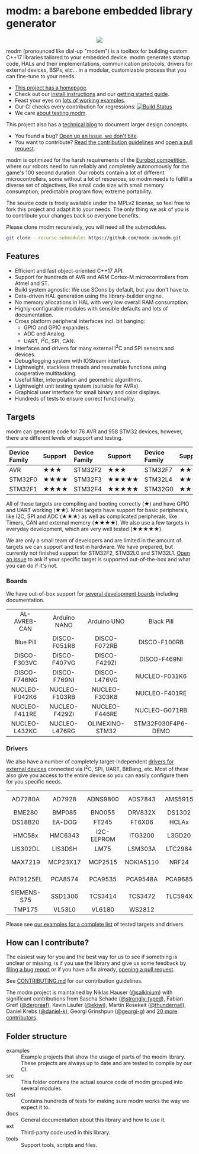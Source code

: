 <!--webignore-->
# modm: a barebone embedded library generator
<p align="center">
<a href="http://modm.io"><img src="https://raw.githubusercontent.com/modm-io/modm/develop/docs/src/images/logo.svg?sanitize=true" style="max-width:100%;"></a>
</p>
<!--/webignore-->

modm (pronounced like dial-up "modem") is a toolbox for
building custom C++17 libraries tailored to your embedded device.
modm generates startup code, HALs and their implementations, communication
protocols, drivers for external devices, BSPs, etc… in a modular, customizable
process that you can fine-tune to your needs.

<!--webignore-->
- [This project has a homepage](http://modm.io).<!--/webignore-->
- Check out our [install instructions][install] and our [getting started guide][guide].
- Feast your eyes on [lots of working examples][examples].
- Our CI checks every contribution for regressions: <a href="https://circleci.com/gh/modm-io/workflows/modm/tree/develop" style="border-bottom:none">![Build Status](https://circleci.com/gh/modm-io/modm/tree/develop.svg?style=shield)</a>
- We care [about testing modm][testing].

<!-- - [API reference is available here][reference]. -->
<!-- - [Check out our latest quarterly release][releases] with a [beautiful changelog][changelog]. -->

This project also has a [technical blog][blog] to document larger design concepts.

- You found a bug? [Open up an issue, we don't bite][issues].
- You want to contribute? [Read the contribution guidelines][contrib] and [open a pull request][prs].

<!-- - You want to port modm? [Read our porting guide][porting]. -->

modm is optimized for the harsh requirements of the [Eurobot competition][eurobot],
where our robots need to run reliably and completely autonomously for the game's
100 second duration. Our robots contain a lot of different microcontrollers, some
without a lot of resources, so modm needs to fulfill a diverse set of objectives,
like small code size with small memory consumption, predictable program flow,
extreme portability.

The source code is freely available under the MPLv2 license, so feel
free to fork this project and adapt it to your needs.
The only thing we ask of you is to contribute your changes back so everyone benefits.

Please clone modm recursively, you will need all the submodules.

```sh
git clone --recurse-submodules https://github.com/modm-io/modm.git
```

## Features

- Efficient and fast object-oriented C++17 API.
- Support for hundreds of AVR and ARM Cortex-M microcontrollers from Atmel and ST.
- Build system agnostic: We use SCons by default, but you don't have to.
- Data-driven HAL generation using the library-builder engine.
- No memory allocations in HAL with very low overall RAM consumption.
- Highly-configurable modules with sensible defaults and lots of documentation.
- Cross platform peripheral interfaces incl. bit banging:
    - GPIO and GPIO expanders.
    - ADC and Analog.
    - UART, I<sup>2</sup>C, SPI, CAN.
- Interfaces and drivers for many external I<sup>2</sup>C and SPI sensors and devices.
- Debug/logging system with IOStream interface.
- Lightweight, stackless threads and resumable functions using cooperative multitasking.
- Useful filter, interpolation and geometric algorithms.
- Lightweight unit testing system (suitable for AVRs).
- Graphical user interface for small binary and color displays.
- Hundreds of tests to ensure correct functionality.


## Targets

modm can generate code for <!--avrcount-->76<!--/avrcount--> AVR and <!--stmcount-->958<!--/stmcount-->
STM32 devices, however, there are different levels of support and testing.

<center>

| Device Family | Support | Device Family | Support | Device Family | Support |
|:--------------|:--------|:--------------|:--------|:--------------|:--------|
| AVR           | ★★★     | STM32F2       | ★★★     | STM32F7       | ★★★★    |
| STM32F0       | ★★★★    | STM32F3       | ★★★★★   | STM32L4       | ★★★★    |
| STM32F1       | ★★★★    | STM32F4       | ★★★★★   | STM32G0       | ★★★★    |

</center>

All of these targets are compiling and booting correctly
(★)
and have GPIO and UART working
(★★).
Most targets have support for basic peripherals, like I2C, SPI and ADC
(★★★)
as well as complicated peripherals, like Timers, CAN and external memory
(★★★★).
We also use a few targets in everyday development, which are very well tested
(★★★★★).

We are only a small team of developers and are limited in the amount of targets
we can support and test in hardware. We have prepared, but currently not finished
support for STM32F2, STM32L0 and STM32L1. [Open an issue][issues] to ask if your
specific target is supported out-of-the-box and what you can do if it's not.


### Boards

We have out-of-box support for [several development boards][devboards] including
documentation.

<center>
<!--bsptable-->
<table>
<tr>
<td align="center">AL-AVREB-CAN</td>
<td align="center">Arduino NANO</td>
<td align="center">Arduino UNO</td>
<td align="center">Black Pill</td>
</tr><tr>
<td align="center">Blue Pill</td>
<td align="center">DISCO-F051R8</td>
<td align="center">DISCO-F072RB</td>
<td align="center">DISCO-F100RB</td>
</tr><tr>
<td align="center">DISCO-F303VC</td>
<td align="center">DISCO-F407VG</td>
<td align="center">DISCO-F429ZI</td>
<td align="center">DISCO-F469NI</td>
</tr><tr>
<td align="center">DISCO-F746NG</td>
<td align="center">DISCO-F769NI</td>
<td align="center">DISCO-L476VG</td>
<td align="center">NUCLEO-F031K6</td>
</tr><tr>
<td align="center">NUCLEO-F042K6</td>
<td align="center">NUCLEO-F103RB</td>
<td align="center">NUCLEO-F303K8</td>
<td align="center">NUCLEO-F401RE</td>
</tr><tr>
<td align="center">NUCLEO-F411RE</td>
<td align="center">NUCLEO-F429ZI</td>
<td align="center">NUCLEO-F446RE</td>
<td align="center">NUCLEO-G071RB</td>
</tr><tr>
<td align="center">NUCLEO-L432KC</td>
<td align="center">NUCLEO-L476RG</td>
<td align="center">OLIMEXINO-STM32</td>
<td align="center">STM32F030F4P6-DEMO</td>
</tr><tr>
</tr>
</table>
<!--/bsptable-->
</center>


### Drivers

We also have a number of completely target-independent [drivers for external
devices][drivers] connected via I<sup>2</sup>C, SPI, UART, BitBang, etc.
Most of these also give you access to the entire device so you
can easily configure them for you specific needs.

<center>
<!--drivertable-->
<table>
<tr>
<td align="center">AD7280A</td>
<td align="center">AD7928</td>
<td align="center">ADNS9800</td>
<td align="center">ADS7843</td>
<td align="center">AMS5915</td>
<td align="center">SPI-FLASH</td>
</tr><tr>
<td align="center">BME280</td>
<td align="center">BMP085</td>
<td align="center">BNO055</td>
<td align="center">DRV832X</td>
<td align="center">DS1302</td>
<td align="center">DS1631</td>
</tr><tr>
<td align="center">DS18B20</td>
<td align="center">EA-DOG</td>
<td align="center">FT245</td>
<td align="center">FT6X06</td>
<td align="center">HCLAx</td>
<td align="center">HD44780</td>
</tr><tr>
<td align="center">HMC58x</td>
<td align="center">HMC6343</td>
<td align="center">I2C-EEPROM</td>
<td align="center">ITG3200</td>
<td align="center">L3GD20</td>
<td align="center">LAWICEL</td>
</tr><tr>
<td align="center">LIS302DL</td>
<td align="center">LIS3DSH</td>
<td align="center">LM75</td>
<td align="center">LSM303A</td>
<td align="center">LTC2984</td>
<td align="center">MAX6966</td>
</tr><tr>
<td align="center">MAX7219</td>
<td align="center">MCP23X17</td>
<td align="center">MCP2515</td>
<td align="center">NOKIA5110</td>
<td align="center">NRF24</td>
<td align="center">TFT-DISPLAY</td>
</tr><tr>
<td align="center">PAT9125EL</td>
<td align="center">PCA8574</td>
<td align="center">PCA9535</td>
<td align="center">PCA9548A</td>
<td align="center">PCA9685</td>
<td align="center">SIEMENS-S65</td>
</tr><tr>
<td align="center">SIEMENS-S75</td>
<td align="center">SSD1306</td>
<td align="center">TCS3414</td>
<td align="center">TCS3472</td>
<td align="center">TLC594X</td>
<td align="center">TMP102</td>
</tr><tr>
<td align="center">TMP175</td>
<td align="center">VL53L0</td>
<td align="center">VL6180</td>
<td align="center">WS2812</td>
</tr>
</table>
<!--/drivertable-->
</center>

<!--webignore-->
Please see [our examples for a complete list][examples] of tested targets and drivers.


## How can I contribute?

The easiest way for you and the best way for us to see if something is unclear
or missing, is if you use the library and give us some feedback by
[filing a bug report][issues] or if you have a fix already, [opening a pull request][prs].

See [CONTRIBUTING.md][contrib] for our contribution guidelines.

<!--authors-->
The modm project is maintained by
Niklas Hauser ([\@salkinium](https://github.com/salkinium)) with significant contributions from
Sascha Schade ([\@strongly-typed](https://github.com/strongly-typed)),
Fabian Greif ([\@dergraaf](https://github.com/dergraaf)),
Kevin Läufer ([\@ekiwi](https://github.com/ekiwi)),
Martin Rosekeit ([\@thundernail](https://github.com/thundernail)),
Daniel Krebs ([\@daniel-k](https://github.com/daniel-k)),
Georgi Grinshpun ([\@georgi-g](https://github.com/georgi-g)) and
[<!--authorcount-->20<!--/authorcount-->  more contributors](https://github.com/modm-io/modm/blob/develop/AUTHORS).
<!--/authors-->

## Folder structure

<dl>
<dt>examples</dt>
<dd>
  Example projects that show the usage of parts of the modm library. These
  projects are always up to date and are tested to compile by our CI.
</dd>

<dt>src</dt>
<dd>
  This folder contains the actual source code of modm grouped into several modules.
</dd>

<dt>test</dt>
<dd>
  Contains hundreds of tests for making sure modm works the way we expect it to.
</dd>

<dt>docs</dt>
<dd>
  General documentation about this library and how to use it.
</dd>

<dt>ext</dt>
<dd>
  Third-party code used in this library.
</dd>

<dt>tools</dt>
<dd>
  Support tools, scripts and files.
</dl>
<!--/webignore-->

<!--links-->
[blog]:            http://blog.salkinium.com
[changelog]:       https://github.com/modm-io/modm/tree/develop/docs/CHANGELOG.md
[circle_ci]:       https://circleci.com/gh/modm-io/workflows/modm/tree/develop
[contrib]:         https://github.com/modm-io/modm/tree/develop/CONTRIBUTING.md
[devboards]:       https://github.com/modm-io/modm/tree/develop/src/modm/board
[drivers]:         https://github.com/modm-io/modm/tree/develop/src/modm/driver
[eurobot]:         http://www.eurobot.org/
[examples]:        https://github.com/modm-io/modm/tree/develop/examples
[guide]:           http://modm.io/guide/getting-started
[install]:         http://modm.io/guide/installation
[issues]:          https://github.com/modm-io/modm/issues
[library-builder]: https://github.com/dergraaf/library-builder
[modm-devices]:    https://github.com/modm-io/modm-devices
[porting]:         https://github.com/modm-io/modm/tree/develop/docs/PORTING.md
[prs]:             https://github.com/modm-io/modm/pulls
[rca_ev]:          http://www.roboterclub.rwth-aachen.de/
[reference]:       http://modm.io/reference/api
[releases]:        https://github.com/modm-io/modm/releases
[testing]:         http://modm.io/guide/testing
<!--/links-->
